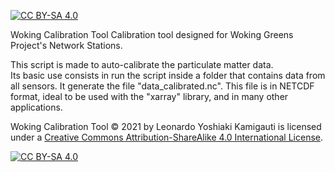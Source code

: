 [![CC BY-SA 4.0][cc-by-sa-shield]][cc-by-sa]

Woking Calibration Tool
Calibration tool designed for Woking Greens Project's Network Stations.

This script is made to auto-calibrate the particulate matter data.          
Its basic use consists in run the script inside a folder that contains data from all sensors. It generate the file "data_calibrated.nc". 
This file is in NETCDF format, ideal to be used with the "xarray" library, and in many other applications.   

Woking Calibration Tool © 2021 by Leonardo Yoshiaki Kamigauti is licensed under a
[Creative Commons Attribution-ShareAlike 4.0 International License][cc-by-sa].

[![CC BY-SA 4.0][cc-by-sa-image]][cc-by-sa]

[cc-by-sa]: http://creativecommons.org/licenses/by-sa/4.0/
[cc-by-sa-image]: https://licensebuttons.net/l/by-sa/4.0/88x31.png
[cc-by-sa-shield]: https://img.shields.io/badge/License-CC%20BY--SA%204.0-lightgrey.svg
